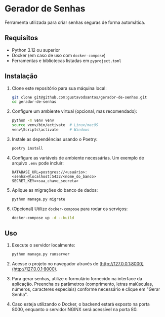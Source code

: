 # Gerador de Senhas

Ferramenta utilizada para criar senhas seguras de forma automática.

## Requisitos

- Python 3.12 ou superior
- Docker (em caso de uso com `docker-compose`)
- Ferramentas e bibliotecas listadas em `pyproject.toml`

## Instalação

1. Clone este repositório para sua máquina local:
   ```bash
   git clone git@github.com:gustavodsantos/gerador-de-senhas.git
   cd gerador-de-senhas
   ```

2. Configure um ambiente virtual (opcional, mas recomendado):
   ```bash
   python -m venv venv
   source venv/bin/activate  # Linux/macOS
   venv\Scripts\activate     # Windows
   ```

3. Instale as dependências usando o Poetry:
   ```bash
   poetry install
   ```
4. Configure as variáveis de ambiente necessárias. Um exemplo de arquivo `.env` pode incluir:
   ```
   DATABASE_URL=postgres://<usuário>:<senha>@localhost:5432/<nome_do_banco>
   SECRET_KEY=<sua_chave_secreta>
   ```
5. Aplique as migrações do banco de dados:
   ```bash
   python manage.py migrate
   ```
6. (Opcional) Utilize `docker-compose` para rodar os serviços:
   ```bash
   docker-compose up -d --build
   ```
## Uso

1. Execute o servidor localmente:
   ```bash
   python manage.py runserver
   ```
2. Acesse o projeto no navegador através de [http://127.0.0.1:8000](http://127.0.0.1:8000).

3. Para gerar senhas, utilize o formulário fornecido na interface da aplicação. Preencha os parâmetros (comprimento, letras maiúsculas, números, caracteres especiais) conforme necessário e clique em "Gerar Senha".

4. Caso esteja utilizando o Docker, o backend estará exposto na porta 8000, enquanto o servidor NGINX será acessível na porta 80.
